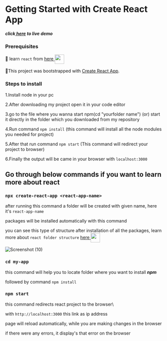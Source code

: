 # Getting Started with Create React App

***click<a href ="https://venkatavijayabhaskar007.github.io/Search_GITHUB_user_/"> here</a> to live demo***

### Prerequisites 

&#x1F537; learn `react` from <a href="https://reactjs.org/">here <img align="center" src="https://cdn.worldvectorlogo.com/logos/react-2.svg" width="30" height="30">
 </a>

&#x1F537;This project was bootstrapped with [Create React App](https://github.com/facebook/create-react-app).



### Steps to install

1.Install node in your pc

2.After downloading my project open it in your code editor

3.go to the file where you wanna start npm(cd "yourfolder name") (or) start it directly in the folder which you downloaded from my repository<br/>


4.Run command `npm install` (this command will install all the node modules you needed for project)

5.After that run command `npm start` (This command will redirect your project to browser)

6.Finally the output will be came in your browser with `localhost:3000`

## Go through below commands if you want to learn more about react


### `npx create-react-app <react-app-name>`

after running this command a folder will be created with given name, here it's `react-app-name`

packages will be installed automatically with this command 

you can see this type of structure after installation of all the packages, learn more about `react folder structure` <a href="https://medium.com/@abesingh1/create-react-app-files-folders-structure-explained-df24770f8562">here <img align="center" src="https://cdn-icons-png.flaticon.com/512/1057/1057218.png" width="30" height="30">
 </a>


![Screenshot (10)](https://user-images.githubusercontent.com/95356073/178552584-225f8624-9770-417e-b730-754e140bf343.png)


### `cd my-app`


this command will help you to locate folder where you want to install ***npm***

followed by command `npm install`

### `npm start`

this command redirects react project to the browser\

with  `http://localhost:3000` this link as ip address

page will reload automatically, while you are making changes in the browser

if there were any errors, it display's that error on the browser


